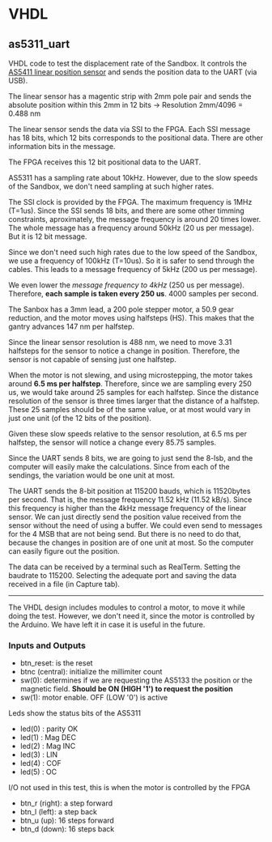# VHDL

## as5311_uart

VHDL code to test the displacement rate of the Sandbox.
It controls the [AS5411 linear position  sensor](https://ams.com/en/as5311) and sends the position data to the UART (via USB).

The linear sensor has a magentic strip with 2mm pole pair and sends the absolute position within this 2mm in 12 bits -> Resolution 2mm/4096 = 0.488 nm

The linear sensor sends the data via SSI to the FPGA. Each SSI message has 18 bits, which 12 bits corresponds to the positional data. There are other information bits in the message.

The FPGA receives this 12 bit positional data to the UART.

AS5311 has a sampling rate about 10kHz. However, due to the slow speeds of the Sandbox, we don't need sampling at such higher rates.

The SSI clock is provided by the FPGA. The maximum frequency is 1MHz (T=1us). Since the SSI sends 18 bits, and there are some other timming constraints, aproximately, the message frequency is around 20 times lower. The whole message has a frequency around 50kHz (20 us per message). But it is 12 bit message.

Since we don't need such high rates due to the low speed of the Sandbox, we use a frequency of 100kHz (T=10us). So it is safer to send through the cables. This leads to a message frequency of 5kHz (200 us per message).

We even lower the *message frequency to 4kHz* (250 us per message). Therefore, **each sample is taken every 250 us**. 4000 samples per second.

The Sanbox has a 3mm lead, a 200 pole stepper motor, a 50.9 gear reduction, and the motor moves using halfsteps (HS). This makes that the gantry advances 147 nm per halfstep.

Since the linear sensor resolution is 488 nm, we need to move 3.31 halfsteps for the sensor to notice a change in position. Therefore, the sensor is not capable of sensing just one halfstep.

When the motor is not slewing, and using microstepping, the motor takes around **6.5 ms per halfstep**. 
Therefore, since we are sampling every 250 us, we would take around 25 samples for each halfstep. Since the distance resolution of the sensor is three times larger that the distance of a halfstep. These 25 samples should be of the same value, or at most would vary in just one unit (of the 12 bits of the position).

Given these slow speeds relative to the sensor resolution, at 6.5 ms per halfstep, the sensor will notice a change every 85.75 samples.

Since the UART sends 8 bits, we are going to just send the 8-lsb, and the computer will easily make the calculations. Since from each of the sendings, the variation would be one unit at most.

The UART sends the 8-bit position at 115200 bauds, which is 11520bytes per second. That is, the message frequency 11.52 kHz (11.52 kB/s).
Since this frequency is higher than the 4kHz message frequency of the linear sensor. We can just directly send the position value received from the sensor without the need of using a buffer. We could even send to messages for the 4 MSB that are not being send. But there is no need to do that, because the changes in position are of one unit at most. So the computer can easily figure out the position.

The data can be received by a terminal such as RealTerm. Setting the baudrate to 115200. Selecting the adequate port and saving the data received in a file (in Capture tab).

---

The VHDL design includes modules to control a motor, to move it while doing the test. However, we don't need it, since the motor is controlled by the Arduino. We have left it in case it is useful in the future.

### Inputs and Outputs

- btn_reset: is the reset
- btnc (central): initialize the millimiter count
- sw(0): determines if we are requesting the AS5133 the position
or the magnetic field. **Should be ON (HIGH '1') to request the position**
- sw(1): motor enable. OFF (LOW '0') is active

Leds show the status bits of the AS5311
- led(0) : parity OK
- led(1) : Mag DEC 
- led(2) : Mag INC
- led(3) : LIN
- led(4) : COF
- led(5) : OC

I/O not used in this test, this is when the motor is controlled by the FPGA
- btn_r (right): a step forward
- btn_l (left): a step back
- btn_u (up): 16 steps forward
- btn_d (down): 16 steps back



